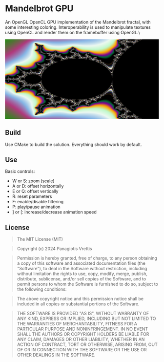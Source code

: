 # Mandelbrot GPU
 An OpenGL OpenCL GPU implementation of the Mandelbrot fractal, with some interesting coloring. Interoperability is used to manipulate textures using OpenCL and render them on the framebuffer using OpenGL.\

<img src="mandelbrot_screenshot.png" width="512">

## Build
Use CMake to build the solution. Everything should work by default.

## Use
Basic controls:
- W or S: zoom (scale)
- A or D: offset horizontally
- E or Q: offset vertically
- R: reset parameters
- F: enable/disable filtering
- P: play/pause animation
- ] or [: increase/decrease animation speed

## License
>The MIT License (MIT)

>Copyright (c) 2024 Panagiotis Vrettis

>Permission is hereby granted, free of charge, to any person obtaining a copy of this software and associated documentation files (the "Software"), to deal in the Software without restriction, including without limitation the rights to use, copy, modify, merge, publish, distribute, sublicense, and/or sell copies of the Software, and to permit persons to whom the Software is furnished to do so, subject to the following conditions:

>The above copyright notice and this permission notice shall be included in all copies or substantial portions of the Software.

>THE SOFTWARE IS PROVIDED "AS IS", WITHOUT WARRANTY OF ANY KIND, EXPRESS OR IMPLIED, INCLUDING BUT NOT LIMITED TO THE WARRANTIES OF MERCHANTABILITY, FITNESS FOR A PARTICULAR PURPOSE AND NONINFRINGEMENT. IN NO EVENT SHALL THE AUTHORS OR COPYRIGHT HOLDERS BE LIABLE FOR ANY CLAIM, DAMAGES OR OTHER LIABILITY, WHETHER IN AN ACTION OF CONTRACT, TORT OR OTHERWISE, ARISING FROM, OUT OF OR IN CONNECTION WITH THE SOFTWARE OR THE USE OR OTHER DEALINGS IN THE SOFTWARE.
